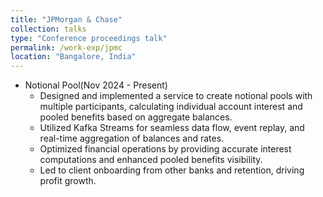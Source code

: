 ```yaml
---
title: "JPMorgan & Chase"
collection: talks
type: "Conference proceedings talk"
permalink: /work-exp/jpmc
location: "Bangalore, India"
---
```

* Notional Pool(Nov 2024 - Present) <br>
  * Designed and implemented a service to create notional pools with multiple participants, calculating individual account interest and pooled benefits based on aggregate balances. <br>
  * Utilized Kafka Streams for seamless data flow, event replay, and real-time aggregation of balances and rates. <br>
  * Optimized financial operations by providing accurate interest computations and enhanced pooled benefits visibility. <br>
  * Led to client onboarding from other banks and retention, driving profit growth. <br>
